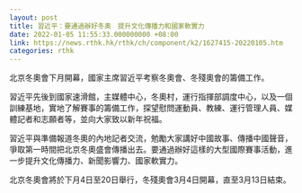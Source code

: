 ```yaml
---
layout: post
title: 習近平：要通過辦好冬奧　提升文化傳播力和國家軟實力
date: 2022-01-05 11:55:33.000000000 +08:00
link: https://news.rthk.hk/rthk/ch/component/k2/1627415-20220105.htm
categories: rthk
---
```


北京冬奧會下月開幕，國家主席習近平考察冬奧會、冬殘奧會的籌備工作。

習近平先後到國家速滑館，主媒體中心，冬奧村，運行指揮部調度中心，以及一個訓練基地，實地了解賽事的籌備工作，探望慰問運動員、教練、運行管理人員、媒體記者和志願者等，並向大家致以新年祝福。

習近平與準備報道冬奧的內地記者交流，勉勵大家講好中國故事、傳播中國聲音，爭取第一時間把北京冬奧盛會傳播出去。要通過辦好這樣的大型國際賽事活動，進一步提升文化傳播力、新聞影響力、國家軟實力。

北京冬奧會將於下月4日至20日舉行，冬殘奧會3月4日開幕，直至3月13日結束。
